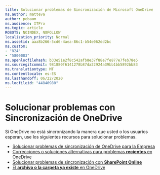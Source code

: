 ```yaml
---
title: Solucionar problemas de Sincronización de Microsoft OneDrive
ms.author: matteva
author: pebaum
ms.audience: ITPro
ms.topic: article
ROBOTS: NOINDEX, NOFOLLOW
localization_priority: Normal
ms.assetid: aaa8b266-5cd6-4aea-86c1-b54e062dd2bc
ms.custom:
- "824"
- "5800003"
ms.openlocfilehash: b33e51e2f8c542afb8e37f88e7fe877e7feb78e5
ms.sourcegitcommit: 981880f6141278b87da22924a39bb1bb5892bb83
ms.translationtype: MT
ms.contentlocale: es-ES
ms.lasthandoff: 06/22/2020
ms.locfileid: "44840980"
---
```

# <a name="fix-onedrive-sync-problems"></a>Solucionar problemas con Sincronización de OneDrive

Si OneDrive no está sincronizando la manera que usted o los usuarios esperan, use los siguientes recursos para solucionar problemas.

- [Solucionar problemas de sincronización de OneDrive para la Empresa](https://support.microsoft.com/office/207e983e-146d-404c-a994-672ef29e1f90)
- [Correcciones o soluciones alternativas para problemas **recientes** en OneDrive](https://support.office.com/article/36110213-f3f6-490d-8cb7-3833539def0b)
- [Solucionar problemas de sincronización con **SharePoint Online**](https://support.office.com/article/207e983e-146d-404c-a994-672ef29e1f90)
- [El **archivo o la carpeta ya existe** en OneDrive](https://support.microsoft.com/office/7b8044ad-438d-41db-bbbf-4f66b8890408)
